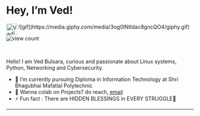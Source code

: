 <!-- *vedbulsara04/vedbulsara04* is a ✨ special ✨ repository because its `README.md` (this file) appears on your GitHub profile.-->

<h1> Hey, I’m Ved!</h1>
![gif](https://media.giphy.com/media/3og0INtldac8gncQO4/giphy.gif)
  
<a href="https://www.linkedin.com/in/ved-bulsara-294637225/">
  <img align="left" alt="Ved| LinkedIN" width="30" src="https://raw.githubusercontent.com/peterthehan/peterthehan/master/assets/linkedin.svg" />
</a>

<!--Profile view counter-->
![view count](https://komarev.com/ghpvc/?username=vedbulsara04&color=blueviolet)

<br>

Hello! I am Ved Bulsara, curious and passionate about Linux systems, Python, Networking and Cybersecurity.

<ul>
<li> 🌱 I’m currently pursuing Diploma in Information Technology at Shri Bhagubhai Mafatlal Polytechnic </li>
<li> 💼 Wanna colab on Projects? do reach, <a href="mailto:vedbulsara7@yahoo.com">email</a></li>
<li> ⚡ Fun fact : There are HIDDEN BLESSINGS in EVERY STRUGGLE💫</li>
</ul>

  <hr>
</a>
